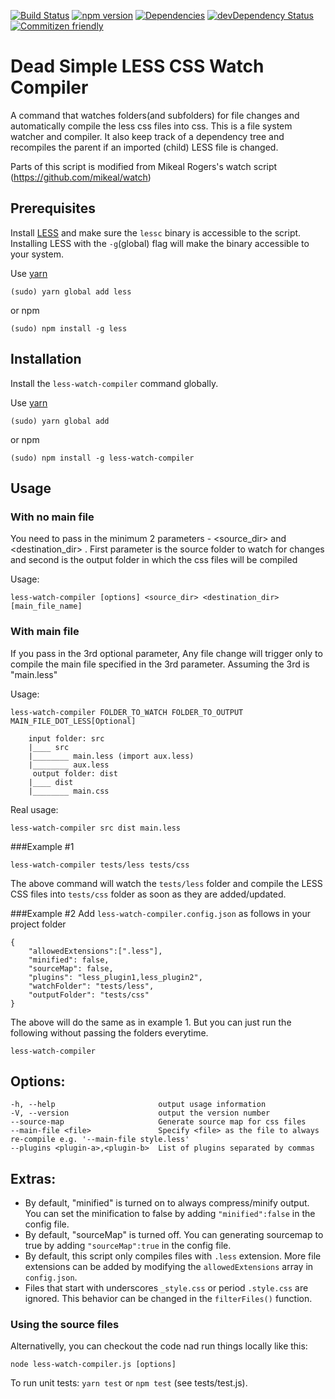 [![Build Status](https://travis-ci.org/jonycheung/deadsimple-less-watch-compiler.svg?branch=master)](https://travis-ci.org/jonycheung/deadsimple-less-watch-compiler) [![npm version](https://badge.fury.io/js/less-watch-compiler.svg)](https://badge.fury.io/js/less-watch-compiler) [![Dependencies](https://david-dm.org/jonycheung/deadsimple-less-watch-compiler.svg)](https://david-dm.org/jonycheung/less-watch-compiler) [![devDependency Status](https://david-dm.org/jonycheung/deadsimple-less-watch-compiler/dev-status.svg)](https://david-dm.org/jonycheung/less-watch-compiler#info=devDependencies) [![Commitizen friendly](https://img.shields.io/badge/commitizen-friendly-brightgreen.svg)](http://commitizen.github.io/cz-cli/)

Dead Simple LESS CSS Watch Compiler
===================

A command that watches folders(and subfolders) for file changes and automatically compile the less css files into css. This is a file system watcher and compiler. It also keep track of a dependency tree and recompiles the parent if an imported (child) LESS file is changed.

Parts of this script is modified from Mikeal Rogers's watch script (https://github.com/mikeal/watch)

## Prerequisites
Install [LESS](http://www.lesscss.org/) and make sure the `lessc` binary is accessible to the script. Installing LESS with the `-g`(global) flag will make the binary accessible to your system.

Use [yarn](https://yarnpkg.com/) 

```
(sudo) yarn global add less
```
or npm

```
(sudo) npm install -g less
```



## Installation
Install the `less-watch-compiler` command globally.

Use [yarn](https://yarnpkg.com/) 

```
(sudo) yarn global add
```
or npm

```
(sudo) npm install -g less-watch-compiler
```

## Usage
### With no main file 
You need to pass in the minimum 2 parameters - <source_dir> and <destination_dir> . First parameter is the source folder to watch for changes and second is the output folder in which the css files will be compiled

Usage:
```
less-watch-compiler [options] <source_dir> <destination_dir> [main_file_name]
```

### With main file
If you pass in the 3rd optional parameter, Any file change will trigger only to compile the main file specified in the 3rd parameter.
Assuming the 3rd is "main.less" 

Usage:
```
less-watch-compiler FOLDER_TO_WATCH FOLDER_TO_OUTPUT MAIN_FILE_DOT_LESS[Optional]
```

		
		input folder: src
		|____ src
		|________ main.less (import aux.less)
		|________ aux.less
		 output folder: dist
		|____ dist
		|________ main.css
        

Real usage:
```
less-watch-compiler src dist main.less
```
###Example #1
```
less-watch-compiler tests/less tests/css
```
The above command will watch the `tests/less` folder and compile the LESS CSS files into `tests/css` folder as soon as they are added/updated.

###Example #2
Add `less-watch-compiler.config.json` as follows in your project folder

```
{
    "allowedExtensions":[".less"],
    "minified": false,
    "sourceMap": false,
    "plugins": "less_plugin1,less_plugin2",
    "watchFolder": "tests/less",
    "outputFolder": "tests/css"
}
```

The above will do the same as in example 1. But you can just run the following without passing the folders everytime.

```
less-watch-compiler
```

## Options:

    -h, --help                       output usage information
    -V, --version                    output the version number
    --source-map                     Generate source map for css files
    --main-file <file>               Specify <file> as the file to always re-compile e.g. '--main-file style.less'
    --plugins <plugin-a>,<plugin-b>  List of plugins separated by commas

## Extras:
* By default, "minified" is turned on to always compress/minify output. You can set the minification to false by adding `"minified":false` in the config file.
* By default, "sourceMap" is turned off. You can generating sourcemap to true by adding `"sourceMap":true` in the config file.
* By default, this script only compiles files with `.less` extension. More file extensions can be added by modifying the `allowedExtensions` array in `config.json`.
* Files that start with underscores `_style.css` or period `.style.css` are ignored. This behavior can be changed in the `filterFiles()` function.


### Using the source files
Alternativelly, you can checkout the code nad run things locally like this:

```
node less-watch-compiler.js [options]
```

To run unit tests: `yarn test` or `npm test` (see tests/test.js).
